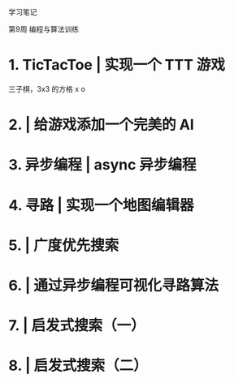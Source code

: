学习笔记

第9周 编程与算法训练

# 1. TicTacToe | 实现一个 TTT 游戏

三子棋，3x3 的方格 x o 

# 2. | 给游戏添加一个完美的 AI

# 3. 异步编程 | async 异步编程

# 4. 寻路 | 实现一个地图编辑器

# 5. | 广度优先搜索

# 6. | 通过异步编程可视化寻路算法

# 7. | 启发式搜索（一）

# 8. | 启发式搜索（二）

